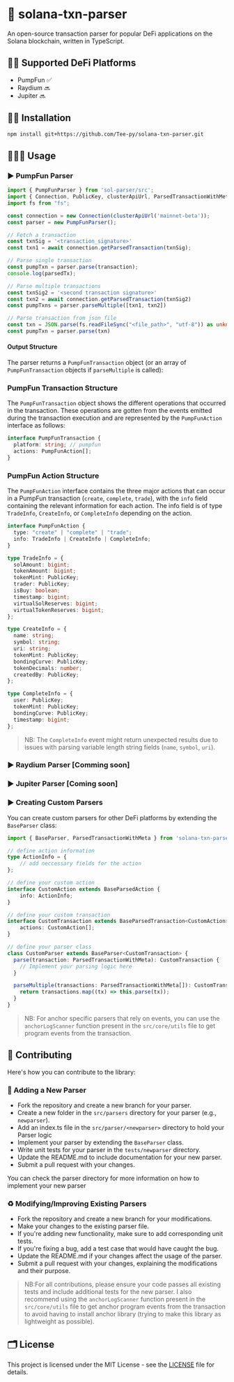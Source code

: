 # 🚀 solana-txn-parser

An open-source transaction parser for popular DeFi applications on the Solana blockchain, written in TypeScript.

## 💪🏽 Supported DeFi Platforms

- PumpFun ✅
- Raydium 🔜
- Jupiter 🔜

## 👨‍🔧 Installation

```bash
npm install git+https://github.com/Tee-py/solana-txn-parser.git
```

## 👨🏽‍💻 Usage

### ▶️ PumpFun Parser

```typescript
import { PumpFunParser } from 'sol-parser/src';
import { Connection, PublicKey, clusterApiUrl, ParsedTransactionWithMeta } from '@solana/web3.js';
import fs from "fs";

const connection = new Connection(clusterApiUrl('mainnet-beta'));
const parser = new PumpFunParser();

// Fetch a transaction
const txnSig = '<transaction_signature>'
const txn1 = await connection.getParsedTransaction(txnSig);

// Parse single transaction
const pumpTxn = parser.parse(transaction);
console.log(parsedTx);

// Parse multiple transactions
const txnSig2 = '<second transaction signature>'
const txn2 = await connection.getParsedTransaction(txnSig2)
const pumpTxns = parser.parseMultiple([txn1, txn2])

// Parse transaction from json file
const txn = JSON.parse(fs.readFileSync("<file_path>", "utf-8")) as unknown as ParsedTransactionWithMeta
const pumpTxn = parser.parse(txn)
```

#### Output Structure

The parser returns a `PumpFunTransaction` object (or an array of `PumpFunTransaction` objects if `parseMultiple` is called):

### PumpFun Transaction Structure
The `PumpFunTransaction` object shows the different operations that occurred in the transaction. These operations are gotten from the events emitted during the transaction execution and are represented by the `PumpFunAction` interface as follows:
```typescript
interface PumpFunTransaction {
  platform: string; // pumpfun
  actions: PumpFunAction[];
}
```

### PumpFun Action Structure
The `PumpFunAction` interface contains the three major actions that can occur in a PumpFun transaction (`create`, `complete`, `trade`), with the `info` field containing the relevant information for each action. The info field is of type `TradeInfo`, `CreateInfo`, or `CompleteInfo` depending on the action.

```typescript
interface PumpFunAction {
  type: "create" | "complete" | "trade";
  info: TradeInfo | CreateInfo | CompleteInfo;
}

type TradeInfo = {
  solAmount: bigint;
  tokenAmount: bigint;
  tokenMint: PublicKey;
  trader: PublicKey;
  isBuy: boolean;
  timestamp: bigint;
  virtualSolReserves: bigint;
  virtualTokenReserves: bigint;
};

type CreateInfo = {
  name: string;
  symbol: string;
  uri: string;
  tokenMint: PublicKey;
  bondingCurve: PublicKey;
  tokenDecimals: number;
  createdBy: PublicKey;
};

type CompleteInfo = {
  user: PublicKey;
  tokenMint: PublicKey;
  bondingCurve: PublicKey;
  timestamp: bigint;
};
```
> NB: The `CompleteInfo` event might return unexpected results due to issues with parsing variable length string fields (`name`, `symbol`, `uri`).

### ▶️ Raydium Parser [Comming soon]

### ▶️ Jupiter Parser [Coming soon]

### ▶️ Creating Custom Parsers

You can create custom parsers for other DeFi platforms by extending the `BaseParser` class:

```typescript
import { BaseParser, ParsedTransactionWithMeta } from 'solana-txn-parser';

// define action information
type ActionInfo = {
    // add neccessary fields for the action
};

// define your custom action
interface CustomAction extends BaseParsedAction {
    info: ActionInfo;
}

// define your custom transaction
interface CustomTransaction extends BaseParsedTransaction<CustomAction> {
    actions: CustomAction[];
}

// define your parser class
class CustomParser extends BaseParser<CustomTransaction> {
  parse(transaction: ParsedTransactionWithMeta): CustomTransaction {
    // Implement your parsing logic here
  }

  parseMultiple(transactions: ParsedTransactionWithMeta[]): CustomTransaction[] {
    return transactions.map((tx) => this.parse(tx));
  }
}
```
> NB: For anchor specific parsers that rely on events, you can use the `anchorLogScanner` function present in the `src/core/utils` file to get program events from the transaction.

## 🤝 Contributing

Here's how you can contribute to the library:

### 🎉 Adding a New Parser

- Fork the repository and create a new branch for your parser.
- Create a new folder in the `src/parsers` directory for your parser (e.g., `newparser`).
- Add an index.ts file in the `src/parser/<newparser>` directory to hold your Parser logic
- Implement your parser by extending the `BaseParser` class.
- Write unit tests for your parser in the `tests/newparser` directory.
- Update the README.md to include documentation for your new parser.
- Submit a pull request with your changes.

You can check the parser directory for more information on how to implement your new parser

### ♻️ Modifying/Improving Existing Parsers

- Fork the repository and create a new branch for your modifications.
- Make your changes to the existing parser file.
- If you're adding new functionality, make sure to add corresponding unit tests.
- If you're fixing a bug, add a test case that would have caught the bug.
- Update the README.md if your changes affect the usage of the parser.
- Submit a pull request with your changes, explaining the modifications and their purpose.

> NB:For all contributions, please ensure your code passes all existing tests and include additional tests for the new parser. I also recommend using the `anchorLogScanner` function present in the `src/core/utils` file to get anchor program events from the transaction to avoid having to install anchor library (trying to make this library as lightweight as possible).

## 🗂️ License

This project is licensed under the MIT License - see the [LICENSE](LICENSE) file for details.